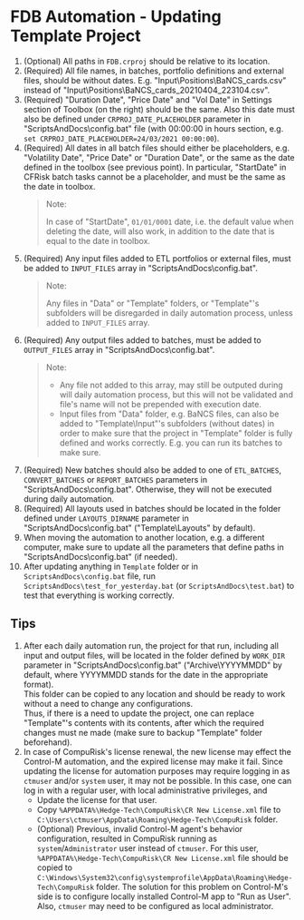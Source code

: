 FDB Automation - Updating Template Project
==========================================

1. (Optional) All paths in `FDB.crproj` should be relative to its location.
1. (Required) All file names, in batches, portfolio definitions and external files, should be without dates.
   E.g. "Input\Positions\BaNCS_cards.csv" instead of "Input\Positions\BaNCS_cards_20210404_223104.csv".
1. (Required) "Duration Date", "Price Date" and "Vol Date" in Settings section of Toolbox (on the right) should be the same.
   Also this date must also be defined under `CRPROJ_DATE_PLACEHOLDER` parameter in "ScriptsAndDocs\config.bat" file
   (with 00:00:00 in hours section, e.g. `set CRPROJ_DATE_PLACEHOLDER=24/03/2021 00:00:00`).
1. (Required) All dates in all batch files should either be placeholders, e.g. "Volatility Date", "Price Date" or "Duration Date",
   or the same as the date defined in the toolbox (see previous point).
   In particular, "StartDate" in CFRisk batch tasks cannot be a placeholder, and must be the same as the date in toolbox.
   > Note:
   >
   > In case of "StartDate", `01/01/0001` date, i.e. the default value when deleting the date, will also work, in addition to the date that is equal to the date in toolbox.
1. (Required) Any input files added to ETL portfolios or external files, must be added to `INPUT_FILES` array in "ScriptsAndDocs\config.bat".
   > Note:
   >
   > Any files in "Data" or "Template" folders, or "Template"'s subfolders will be disregarded in daily automation process, unless added to `INPUT_FILES` array.
1. (Required) Any output files added to batches, must be added to `OUTPUT_FILES` array in "ScriptsAndDocs\config.bat".
   > Note:
   > 
   > * Any file not added to this array, may still be outputed during will daily automation process,
   > but this will not be validated and file's name will not be prepended with execution date.
   > * Input files from "Data" folder, e.g. BaNCS files, can also be added to "Template\Input"'s subfolders (without dates) in order to make sure that the project in "Template" folder is fully defined and works correctly. E.g. you can run its batches to make sure.
1. (Required) New batches should also be added to one of `ETL_BATCHES`, `CONVERT_BATCHES` or `REPORT_BATCHES` parameters in "ScriptsAndDocs\config.bat".
   Otherwise, they will not be executed during daily automation.
1. (Required) All layouts used in batches should be located in the folder defined under `LAYOUTS_DIRNAME` parameter in "ScriptsAndDocs\config.bat" ("Template\Layouts" by default).
1. When moving the automation to another location, e.g. a different computer,
   make sure to update all the parameters that define paths in "ScriptsAndDocs\config.bat" (if needed).
1. After updating anything in `Template` folder or in `ScriptsAndDocs\config.bat` file,
   run `ScriptsAndDocs\test_for_yesterday.bat` (or `ScriptsAndDocs\test.bat`) to test that everything is working correctly.

Tips
----

1. After each daily automation run, the project for that run, including all input and output files, will be located in the folder defined by `WORK_DIR` parameter in "ScriptsAndDocs\config.bat" ("Archive\YYYYMMDD" by default, where YYYYMMDD stands for the date in the appropriate format).  
   This folder can be copied to any location and should be ready to work without a need to change any configurations.  
   Thus, if there is a need to update the project, one can replace "Template"'s contents with its contents, after which the required changes must ne made (make sure to backup "Template" folder beforehand).
1. In case of CompuRisk's license renewal, the new license may effect the Control-M automation, and the expired license may make it fail.
   Since updating the license for automation purposes may require logging in as `ctmuser` and/or `system` user, it may not be possible.
   In this case, one can log in with a regular user, with local administrative privileges, and
   * Update the license for that user.
   * Copy `%APPDATA%\Hedge-Tech\CompuRisk\CR New License.xml` file to `C:\Users\ctmuser\AppData\Roaming\Hedge-Tech\CompuRisk` folder.
   * (Optional) Previous, invalid Control-M agent's behavior configuration, resulted in CompuRisk running as `system`/`Administrator` user instead of `ctmuser`.
     For this user, `%APPDATA%\Hedge-Tech\CompuRisk\CR New License.xml` file should be copied to `C:\Windows\System32\config\systemprofile\AppData\Roaming\Hedge-Tech\CompuRisk` folder.
     The solution for this problem on Control-M's side is to configure locally installed Control-M app to "Run as User". Also, `ctmuser` may need to be configured as local administrator.
